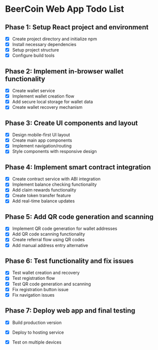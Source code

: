 # BeerCoin Web App Todo List

## Phase 1: Setup React project and environment
- [x] Create project directory and initialize npm
- [x] Install necessary dependencies
- [x] Setup project structure
- [x] Configure build tools

## Phase 2: Implement in-browser wallet functionality
- [x] Create wallet service
- [x] Implement wallet creation flow
- [x] Add secure local storage for wallet data
- [x] Create wallet recovery mechanism

## Phase 3: Create UI components and layout
- [x] Design mobile-first UI layout
- [x] Create main app components
- [x] Implement navigation/routing
- [x] Style components with responsive design

## Phase 4: Implement smart contract integration
- [x] Create contract service with ABI integration
- [x] Implement balance checking functionality
- [x] Add claim rewards functionality
- [x] Create token transfer feature
- [x] Add real-time balance updates

## Phase 5: Add QR code generation and scanning
- [x] Implement QR code generation for wallet addresses
- [x] Add QR code scanning functionality
- [x] Create referral flow using QR codes
- [x] Add manual address entry alternative

## Phase 6: Test functionality and fix issues
- [x] Test wallet creation and recovery
- [x] Test registration flow
- [x] Test QR code generation and scanning
- [x] Fix registration button issue
- [x] Fix navigation issues

## Phase 7: Deploy web app and final testing
- [x] Build production version
- [x] Deploy to hosting service
- [x] Test on multiple devices

